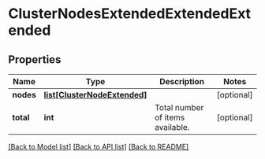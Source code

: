 # ClusterNodesExtendedExtendedExtended

## Properties
Name | Type | Description | Notes
------------ | ------------- | ------------- | -------------
**nodes** | [**list[ClusterNodeExtended]**](ClusterNodeExtended.md) |  | [optional] 
**total** | **int** | Total number of items available. | [optional] 

[[Back to Model list]](../README.md#documentation-for-models) [[Back to API list]](../README.md#documentation-for-api-endpoints) [[Back to README]](../README.md)



